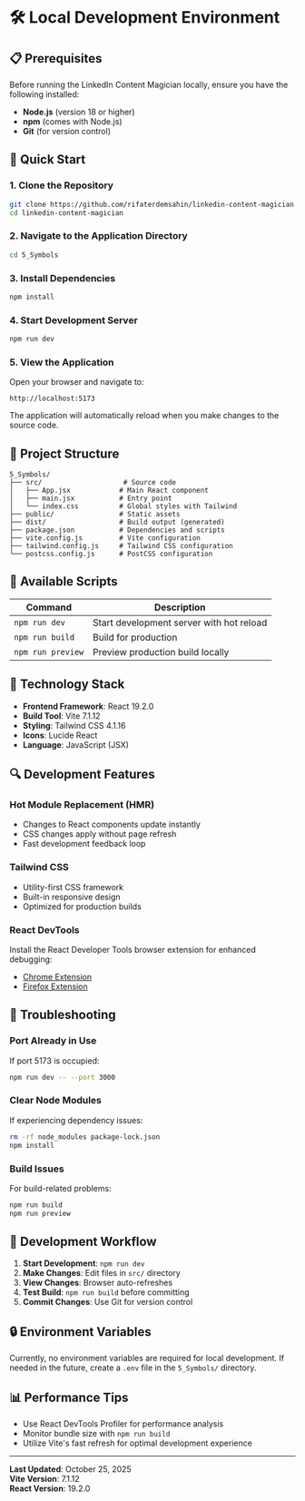 # 🛠️ Local Development Environment

## 📋 Prerequisites

Before running the LinkedIn Content Magician locally, ensure you have the following installed:

- **Node.js** (version 18 or higher)
- **npm** (comes with Node.js)
- **Git** (for version control)

## 🚀 Quick Start

### 1. Clone the Repository

```bash
git clone https://github.com/rifaterdemsahin/linkedin-content-magician.git
cd linkedin-content-magician
```

### 2. Navigate to the Application Directory

```bash
cd 5_Symbols
```

### 3. Install Dependencies

```bash
npm install
```

### 4. Start Development Server

```bash
npm run dev
```

### 5. View the Application

Open your browser and navigate to:

```text
http://localhost:5173
```

The application will automatically reload when you make changes to the source code.

## 📁 Project Structure

```text
5_Symbols/
├── src/                    # Source code
│   ├── App.jsx            # Main React component
│   ├── main.jsx           # Entry point
│   └── index.css          # Global styles with Tailwind
├── public/                # Static assets
├── dist/                  # Build output (generated)
├── package.json           # Dependencies and scripts
├── vite.config.js         # Vite configuration
├── tailwind.config.js     # Tailwind CSS configuration
└── postcss.config.js      # PostCSS configuration
```

## 🔧 Available Scripts

| Command | Description |
|---------|-------------|
| `npm run dev` | Start development server with hot reload |
| `npm run build` | Build for production |
| `npm run preview` | Preview production build locally |

## 🎨 Technology Stack

- **Frontend Framework**: React 19.2.0
- **Build Tool**: Vite 7.1.12
- **Styling**: Tailwind CSS 4.1.16
- **Icons**: Lucide React
- **Language**: JavaScript (JSX)

## 🔍 Development Features

### Hot Module Replacement (HMR)

- Changes to React components update instantly
- CSS changes apply without page refresh
- Fast development feedback loop

### Tailwind CSS

- Utility-first CSS framework
- Built-in responsive design
- Optimized for production builds

### React DevTools

Install the React Developer Tools browser extension for enhanced debugging:

- [Chrome Extension](https://chrome.google.com/webstore/detail/react-developer-tools/fmkadmapgofadopljbjfkapdkoienihi)
- [Firefox Extension](https://addons.mozilla.org/en-US/firefox/addon/react-devtools/)

## 🐛 Troubleshooting

### Port Already in Use

If port 5173 is occupied:

```bash
npm run dev -- --port 3000
```

### Clear Node Modules

If experiencing dependency issues:

```bash
rm -rf node_modules package-lock.json
npm install
```

### Build Issues

For build-related problems:

```bash
npm run build
npm run preview
```

## 📝 Development Workflow

1. **Start Development**: `npm run dev`
2. **Make Changes**: Edit files in `src/` directory
3. **View Changes**: Browser auto-refreshes
4. **Test Build**: `npm run build` before committing
5. **Commit Changes**: Use Git for version control

## 🔒 Environment Variables

Currently, no environment variables are required for local development. If needed in the future, create a `.env` file in the `5_Symbols/` directory.

## 📊 Performance Tips

- Use React DevTools Profiler for performance analysis
- Monitor bundle size with `npm run build`
- Utilize Vite's fast refresh for optimal development experience

---

**Last Updated**: October 25, 2025  
**Vite Version**: 7.1.12  
**React Version**: 19.2.0
